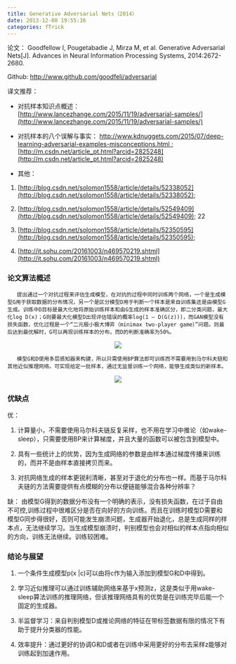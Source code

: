 ```yaml
---
title: Generative Adversarial Nets（2014）
date: 2013-12-08 19:55:16
categories: fTrick
---
```


<script type="text/javascript" src="http://cdn.mathjax.org/mathjax/latest/MathJax.js?config=default"></script>

论文： Goodfellow I, Pougetabadie J, Mirza M, et al. Generative Adversarial Nets[J]. Advances in Neural Information Processing Systems, 2014:2672-2680.

Github: [http://www.github.com/goodfeli/adversarial ](http://www.github.com/goodfeli/adversarial)

译文推荐：

* 对抗样本知识点概述： [http://www.lancezhange.com/2015/11/19/adversarial-samples/](http://www.lancezhange.com/2015/11/19/adversarial-samples/)

* 对抗样本的八个误解与事实： [http://www.kdnuggets.com/2015/07/deep-learning-adversarial-examples-misconceptions.html ](http://www.kdnuggets.com/2015/07/deep-learning-adversarial-examples-misconceptions.html )  ; [http://m.csdn.net/article_pt.html?arcid=2825248](http://m.csdn.net/article_pt.html?arcid=2825248)

* 其他： 

1. [http://blog.csdn.net/solomon1558/article/details/52338052](http://blog.csdn.net/solomon1558/article/details/52338052); 

2. [http://blog.csdn.net/solomon1558/article/details/52549409](http://blog.csdn.net/solomon1558/article/details/52549409);  22

3. [http://blog.csdn.net/solomon1558/article/details/52350595](http://blog.csdn.net/solomon1558/article/details/52350595);  

4. [http://it.sohu.com/20161003/n469570219.shtml](http://it.sohu.com/20161003/n469570219.shtml)

### 论文算法概述

       提出通过一个对抗过程来评估生成模型，在对抗的过程中同时训练两个网络，一个是生成模型G用于获取数据的分布情况，另一个是区分模型D用于判断一个样本是来自训练集还是由模型G生成。训练中D目标是最大化地将原始训练样本和由G生成的样本准确区分，即二分类问题，最大化log D(x)；G则要最大化模型D出现评估错误的概率log(1 – D(G(z)))，而GAN模型没有损失函数，优化过程是一个“二元极小极大博弈（minimax two-player game）”问题。则最后达到最优解时，G可以再现训练样本的分布，而D的判断准确率为50%。

<center><img src="{{ site.baseurl }}/images/pdTrick/gan1.png"></center>

       模型G和D使用多层感知器来构建，所以只需使用BP算法即可训练而不需要用到马尔科夫链和其他近似推理网络。可实现给定一批样本，通过无监督训练一个网络，能够生成类似的新样本。

<center><img src="{{ site.baseurl }}/images/pdTrick/gan2.png"></center>

### 优缺点

优：
1. 计算量小，不需要使用马尔科夫链反复采样，也不用在学习中推论（如wake-sleep），只需要使用BP来计算梯度，并且大量的函数可以被包含到模型中。

2. 具有一些统计上的优势，因为生成网络的参数是由样本通过梯度传播来训练的，而并不是由样本直接拷贝而来。

3. 对抗网络生成的样本更锐利清晰，甚至对于退化的分布也一样。而基于马尔科夫链的方法需要提供有点模糊的分布以便链能够混合各种分辨率？

缺：
由模型G得到的数据分布没有一个明确的表示，没有损失函数，在过于自由不可控,训练过程中很难区分是否在向好的方向训练。而且在训练时模型D需要和模型G同步得很好，否则可能发生崩溃问题，生成器开始退化，总是生成同样的样本点，无法继续学习。当生成模型崩溃时，判别模型也会对相似的样本点指向相似的方向，训练无法继续。训练较困难。

### 结论与展望

1. 一个条件生成模型p(x |c)可以由将c作为输入添加到模型G和D中得到。


2. 学习近似推理可以通过训练辅助网络来基于x预测z，这是类似于用wake-sleep算法训练的推理网络，但该推理网络具有的优势是在训练完毕后能一个固定的生成器。

3. 半监督学习：来自判别模型D或推论网络的特征在带标签数据有限的情况下有助于提升分类器的性能。

4. 效率提升：通过更好的协调G和D或者在训练中采用更好的分布去采样z能够对训练起到加速作用。




